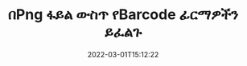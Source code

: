---
############################# Static ############################
layout: "auto-gen-signature"
date: 2022-03-01T15:12:22
draft: false
operation: Search
signaturetype: Barcode
fileformat: Png
productName: Java
lang: am
productCode: java
otherformats: pdf doc docx docm dot dotm dotx odt ott rtf xls xlsx xlsm xlsb csv ods ots xltx xltm ppt pptx pps ppsx odp otp potx potm pptm ppsm png jpg bmp gif tiff svg webp wmf
breadcrumb: Search Barcode signatures at Png with Java

############################# Head ############################
head_title: "በJava ውስጥ በPng ፋይል ውስጥ የBarcode ፊርማዎችን ይፈልጉ"
head_description: "ጥቂት የኮድ መስመሮችን በመጠቀም በPng ፋይሎች ውስጥ የBarcode ፊርማዎችን ለመፈለግ Javaን ይጠቀሙ።"

############################# Header ############################
title: "በPng ፋይል ውስጥ የBarcode ፊርማዎችን ይፈልጉ"
description: "Java ቤተኛ ኤፒአይ አስቀድሞ በተፈረሙ Png ፋይሎች ውስጥ የBarcode ፊርማዎችን ለመፈለግ ይፈቅዳል። ጥቂት የኮድ መስመሮችን በመጠቀም በPng ሰነዶችዎ ውስጥ የላቀ የኢ-ፊርማ ፍለጋን ያድርጉ።"
bg_image: "https://cms.admin.containerize.com/templates/aspose/App_Themes/V3/images/bg/header1.png"
bg_overlay: false
button:
    enable: true

############################# SubMenu ############################
submenu:
    enable: true

    left:
        img_alt: "GroupDocs.Signature for Java"
        image: "https://cms.admin.containerize.com/templates/groupdocs/images/product-logos/90x90-noborder/groupdocsature-java.png"
        product: "GroupDocs.Signature"
        platform: "Java"



############################# About ############################
about:
    enable: true
    title: "ስለ GroupDocs.Signature for Java ኤፒአይ"
    content: |
        [GroupDocs.Signature for Java](https://products.groupdocs.com/signature/java/) እንደ ጽሁፎች፣ ምስሎች፣ ዲጂታል ሰርተፊኬቶች፣ ባርኮዶች፣ QR-ኮዶች፣ ማህተሞች ወይም ሜታዳታ ያሉ የተለያዩ የፊርማ አይነቶችን በመጠቀም ሰነዶችን ለመስራት Java ኤፒአይን ያቀርባል። ተጠቃሚዎች እንደ አስፈላጊነቱ የፊርማ ንብረቶችን ለማበጀት ተጨማሪ ድጋፍ በፒዲኤፍ፣ MS Word ሰነዶች፣ MS ኤክሴል የስራ ደብተሮች፣ MS PowerPoint አቀራረቦች፣ አዶቤ ፎቶሾፕ ፋይሎች እና የተለያዩ የምስል ቅርጸቶች ውስጥ የኤሌክትሮኒክ ፊርማዎችን ማከል፣ መሰረዝ፣ ማዘመን፣ ማረጋገጥ ወይም መፈለግ ይችላሉ።
    

############################# Steps ############################
steps:
    enable: true
    title_left: "በPng ውስጥ የBarcode ፊርማዎችን እንዴት መፈለግ እንደሚቻል"
    content_left: |
        [GroupDocs.Signature for Java](https://products.groupdocs.com/signature/java/) ለJava ገንቢዎች ጥቂት ቀላል ደረጃዎችን በመተግበር በPng ፋይሎች ውስጥ ፊርማዎችን መፈለግ ቀላል ያደርገዋል።
        
        * አዲስ የፊርማ ክፍል ይፍጠሩ እና የምንጭ ሰነድ መንገድን እንደ ግንበኛ መለኪያ ይለፉ።
        * እንደ ፍላጎቶችዎ የፍለጋ አማራጮችን ነገር ያፋጥኑ እና የፍለጋ አማራጮችን ይጥቀሱ።
        * ለፊርማ ክፍል ምሳሌ የፍለጋ ዘዴን ይደውሉ እና የፍለጋ አማራጮችን ወደ እሱ ያስተላልፉ።
        * በጥያቄዎችዎ መሰረት የፍለጋ ውጤቶችን ያስኬዱ።

    title_right: "የስርዓት መስፈርቶች"
    content_right: |
        GroupDocs.Signature for Java በሁሉም ዋና መድረኮች እና ስርዓተ ክወናዎች ላይ ይደገፋሉ። ከዚህ በታች ያለውን ኮድ ከመተግበሩ በፊት፣ እባክዎ በስርዓትዎ ላይ የሚከተሉት ቅድመ ሁኔታዎች እንዳሉዎት ያረጋግጡ።

        * ስርዓተ ክወናዎች-ማይክሮሶፍት ዊንዶውስ ፣ ሊኑክስ ፣ ማክኦኤስ
        * የልማት አካባቢዎች፡ NetBeans, Intellij IDEA, Eclipse, etc.
        * Java runtime: J2SE 6.0 and above
        * የቅርብ ጊዜውን የGroupDocs.Signature for Java ስሪት ከ[Maven](https://repository.groupdocs.com/webapp/#/artifacts/browse/tree/General/repo/com/groupdocs/groupdocs-signature) ያውርዱ
         
    code: |
        ```java    
        
        // Set up input Png file
        String filePath = "input.png";

        // Instantiate Signature for input file
        Signature signature = new Signature(filePath);

        //Create search options
        BarcodeSearchOptions options = new BarcodeSearchOptions();

        // specify special pages to search on 
        options.setAllPages(false);
        // single page number
        options.setPageNumber(1);
        // specify text match type
        options.setMatchType(TextMatchType.Contains);
        // specify text pattern to search
        options.setText("Text signature");
        // return  Barcode images for processing
        options.setReturnContent(true);
        // set up type of returned  Barcode images
        options.setReturnContentType(FileType.PNG);
                            
        // search for Barcode signatures in Png document
        List<BarcodeSignature> signatures = signature.search(BarcodeSignature.class, options);

        // process signatures which were found 
        signatures.forEach(item -> System.out.println(item.toString()));

        ```

############################# Demos ############################
demos:
    enable: true
    title: "የBarcode ኤሌክትሮኒክ ፊርማዎችን የቀጥታ ማሳያን ይፈልጉ"
    content: |
       የ[GroupDocs.signature መተግበሪያ](https://products.groupdocs.app/signature/family) ድህረ ገጽን በመጎብኘት ሰነዱን አሁን በPng ፋይሎች ላይ የተለያዩ የኤሌክትሮኒክ ፊርማዎችን ይፈልጉ።

        
############################# More Formats ############################
more_formats:
    enable: true
    title: "Javaን በመጠቀም ሌሎች Barcode ፊርማዎችን ይፈልጉ"
    content: |
        "የኤሌክትሮኒክ ፊርማዎች በተለያዩ ሰነዶች ውስጥ ይፈልጉ. ከታች እንደሚታየው ከታዋቂው የፋይል ቅርጸቶች ፊርማዎችን ያግኙ።"
    format: 
           
       
back_to_top:
    enable: true
---